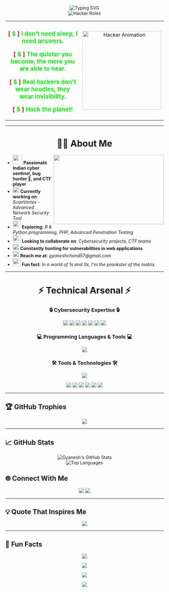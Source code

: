 <!-- MATRIX STYLE ANIMATED BANNER -->
<div align="center">
  <img src="https://readme-typing-svg.demolab.com?font=Fira+Code&weight=700&size=30&duration=3000&pause=1000&color=00FF00&background=000000&center=true&vCenter=true&width=1000&height=100&lines=01001000+01100101+01101100+01101100+01101111+00100001;$+ACCESSING+SECURE+SERVER+.+.+.;$+TERMINAL+CONNECTED+.+.+.;$+IDENTITY+VERIFIED:+GYANESH;$+WELCOME+TO+GYANESH'S+CYBERSECURITY+LABORATORY;$+INITIALIZING+SECURE+SESSION+.+.+." alt="Typing SVG" />
</div>

<div align="center">
  <img src="https://readme-typing-svg.herokuapp.com?font=Matrix+Code+NFI&weight=700&size=32&duration=2000&pause=1000&color=00FF00&center=true&vCenter=true&width=600&height=70&lines=PENETRATION+TESTER;BUG+HUNTER;CTF+PLAYER;SECURITY+RESEARCHER;ETHICAL+HACKER" alt="Hacker Roles" />
</div>

<!-- HACKER ATTITUDE QUOTE WITH TEXT ANIMATION -->
<div align="center">
  <table border="0" align="center">
    <tr border="0">
      <td width="50%" align="center">
        <div align="center">
          <h3>
            <p><span style="color: #ff0000;">[</span> <span style="color: #00ff00;">$</span> <span style="color: #ff0000;">]</span> <span style="color: #00ff00;">I don't need sleep, I need answers.</span></p>
            <p><span style="color: #ff0000;">[</span> <span style="color: #00ff00;">$</span> <span style="color: #ff0000;">]</span> <span style="color: #00ff00;">The quieter you become, the more you are able to hear.</span></p>
            <p><span style="color: #ff0000;">[</span> <span style="color: #00ff00;">$</span> <span style="color: #ff0000;">]</span> <span style="color: #00ff00;">Real hackers don't wear hoodies, they wear invisibility.</span></p>
            <p><span style="color: #ff0000;">[</span> <span style="color: #00ff00;">$</span> <span style="color: #ff0000;">]</span> <span style="color: #00ff00;">Hack the planet!</span></p>
          </h3>
        </div>
      </td>
      <td width="50%" align="center">
        <img align="center" width="250" src="https://media.giphy.com/media/v1.Y2lkPTc5MGI3NjExcnk1eXgwZTNwcnAwYjlvaXpzM3hvZnExbnJuYjFsMXYxZnlmam95NiZlcD12MV9pbnRlcm5hbF9naWZfYnlfaWQmY3Q9Zw/kPVTbiTORIopy/giphy.gif" alt="Hacker Animation"/>
      </td>
    </tr>
  </table>
</div>

<hr/>

<!-- ABOUT ME SECTION WITH ENHANCED ICONS -->
<h1 align="center">👨‍💻 About Me</h1>

<p align="center">
  <img src="https://camo.githubusercontent.com/3e4ba60aaf08d8e8b8b91661ac3c263e3b0bb8ded371128dc3fe9b84b5464e42/68747470733a2f2f6d656469612e74656e6f722e636f6d2f726550446644574f33586f41414141642f6861636b696e672e676966" width="350" height="220" align="right" />
  <ul>
    <li> <img src="https://media.giphy.com/media/WUlplcMpOCEmTGBtBW/giphy.gif" width="30"> <b>Passionate Indian cyber sentinel, bug hunter 🐞, and CTF player</b> </li>
    <li> <img src="https://media.giphy.com/media/QssGEmpkyEOhBCb7e1/giphy.gif" width="20"> <b>Currently working on</b>: <i>ScanVortex - Advanced Network Security Tool</i> </li>
    <li> <img src="https://media.giphy.com/media/cYU6YcPE5YlJxh6otp/giphy.gif" width="25"> <b>Exploring</b>: <i>R & Python programming, PHP, Advanced Penetration Testing</i> </li>
    <li> <img src="https://media.giphy.com/media/u1WhXLjwgcXpHJBMRM/giphy.gif" width="25"> <b>Looking to collaborate on</b>: <i>Cybersecurity projects, CTF teams</i> </li>
    <li> <img src="https://media.giphy.com/media/MdA16VIoXKKxNE8Stk/giphy.gif" width="20"> <b>Constantly hunting for vulnerabilities in web applications</b> </li>
    <li> <img src="https://media.giphy.com/media/KxlbRn0HuTW7gDgvVK/giphy.gif" width="20"> <b>Reach me at</b>: <i>gyaneshchand57@gmail.com</i> </li>
    <li> <img src="https://media.giphy.com/media/v1.Y2lkPTc5MGI3NjExbnhubGJpOGw5dDZ1Y3F5cWJjbzVzOTVlNHhjbjYyazY0dDkwYWNoaiZlcD12MV9pbnRlcm5hbF9naWZfYnlfaWQmY3Q9Zw/2uIkGU8VIRQJsUKU8s/giphy.gif" width="25"> <b>Fun fact</b>: <i>In a world of 1s and 0s, I'm the prankster of the matrix.</i> </li>
  </ul>
</p>

<hr/>

<!-- SKILLS SECTION -->
<h1 align="center">⚡ Technical Arsenal ⚡</h1>

<!-- CYBERSECURITY SKILLS -->
<h3 align="center">🔒 Cybersecurity Expertise 🔒</h3>
<p align="center">
  <a href="#"><img src="https://img.shields.io/badge/Penetration_Testing-DD0031?style=for-the-badge&logo=kali-linux&logoColor=white" /></a>
  <a href="#"><img src="https://img.shields.io/badge/Vulnerability_Assessment-3178C6?style=for-the-badge&logo=hackerone&logoColor=white" /></a>
  <a href="#"><img src="https://img.shields.io/badge/CTF_Player-7952B3?style=for-the-badge&logo=hackaday&logoColor=white" /></a>
  <a href="#"><img src="https://img.shields.io/badge/OSINT-00979D?style=for-the-badge&logo=openbugbounty&logoColor=white" /></a>
  <a href="#"><img src="https://img.shields.io/badge/Bug_Bounty-F05032?style=for-the-badge&logo=bugcrowd&logoColor=white" /></a>
  <a href="#"><img src="https://img.shields.io/badge/Network_Security-61DAFB?style=for-the-badge&logo=cisco&logoColor=black" /></a>
  <a href="#"><img src="https://img.shields.io/badge/Web_App_Security-6771E5?style=for-the-badge&logo=owasp&logoColor=white" /></a>
</p>

<!-- PROGRAMMING LANGUAGES -->
<h3 align="center">💻 Programming Languages & Tools 💻</h3>
<p align="center">
  <a href="#"><img src="https://skillicons.dev/icons?i=python,bash,php,js,c,powershell&perline=8" /></a>
</p>

<!-- TOOLS & TECHNOLOGIES -->
<h3 align="center">🛠️ Tools & Technologies 🛠️</h3>
<p align="center">
  <a href="#"><img src="https://skillicons.dev/icons?i=linux,git,docker,mysql,aws,vim,nginx,vscode&perline=8" /></a>
</p>

<!-- SPECIALIZED TOOLS -->
<p align="center">
  <img src="https://img.shields.io/badge/Metasploit-2962FF?style=for-the-badge&logo=metasploit&logoColor=white" />
  <img src="https://img.shields.io/badge/Burp_Suite-FF6F00?style=for-the-badge&logo=burpsuite&logoColor=white" />
  <img src="https://img.shields.io/badge/Nmap-0E83CD?style=for-the-badge&logo=nmap&logoColor=white" />
  <img src="https://img.shields.io/badge/Wireshark-1679A7?style=for-the-badge&logo=wireshark&logoColor=white" />
  <img src="https://img.shields.io/badge/John_The_Ripper-777BB4?style=for-the-badge&logo=john&logoColor=white" />
  <img src="https://img.shields.io/badge/SQLmap-2C8EBB?style=for-the-badge&logo=sqlmap&logoColor=white" />
</p>

<hr/>

## 🏆 GitHub Trophies

<p align="center">
  <img src="https://github-profile-trophy.vercel.app/?username=gyanesh-chand&theme=onestar&no-bg=true&margin-w=15" />
</p>

---

## 📈 GitHub Stats

<p align="center">
  <img src="https://github-readme-stats.vercel.app/api?username=gyanesh-chand&show_icons=true&theme=tokyonight&hide_border=true" alt="Gyanesh's GitHub Stats" />
  <br />
  <img src="https://github-readme-stats.vercel.app/api/top-langs/?username=gyanesh-chand&layout=compact&theme=tokyonight&hide_border=true" alt="Top Languages" />
</p>


## 🌐 Connect With Me

<p align="center">
  <a href="mailto:gyaneshchand57@gmail.com"><img src="https://img.shields.io/badge/Email-D14836?style=for-the-badge&logo=gmail&logoColor=white"/></a>
  <a href="https://www.linkedin.com/in/gyanesh-chand-0a8923307"><img src="https://img.shields.io/badge/LinkedIn-0A66C2?style=for-the-badge&logo=linkedin&logoColor=white"/></a>
</p>

---

## 💡 Quote That Inspires Me

<p align="center">
  <img src="https://readme-typing-svg.demolab.com?font=Fira+Code&duration=4000&pause=2000&color=4AF626&center=true&vCenter=true&width=1000&lines=The+only+way+to+do+great+work+is+to+love+what+you+do.+-+Steve+Jobs" />
</p>

---
## 🌈 Fun Facts

<p align="center">
  <img src="https://readme-typing-svg.demolab.com?font=Fira+Code&duration=4000&pause=2000&color=4AF626&center=true&vCenter=true&width=1000&lines=I+code+for+fun+and+sometimes+for+snacks!!!"/>
</p>

<p align="center">
  <img src="https://readme-typing-svg.demolab.com?font=Fira+Code&duration=4000&pause=2000&color=4AF626&center=true&vCenter=true&width=1000&lines=My+debugging+skills+are+next+level+!!!"/>
</p>

<p align="center">
  <img src="https://readme-typing-svg.demolab.com?font=Fira+Code&duration=4000&pause=2000&color=4AF626&center=true&vCenter=true&width=1000&lines=Ideas+hit+me+at+2am+more+than+emails+do!!!"/>
</p>

<p align="center">
  <img src="https://readme-typing-svg.demolab.com?font=Fira+Code&duration=4000&pause=2000&color=4AF626&center=true&vCenter=true&width=1000&lines=Coffee+is+my+launch+fuel+!!!"/>
</p>


